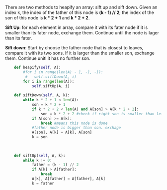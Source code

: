 There are two methods to heapify an array: sift up and sift down. Given an index k, the index of the father of this node is **(k - 1) // 2**; the index of the son of this node is **k * 2 + 1** and **k * 2 + 2**.

**Sift Up**: for each element in array, compare it with its fater node if it is smaller than its fater node, exchange them. Continue until the node is lager than its fater.

**Sift down**: Start by choose the father node that is closest to leaves, compare it with its two sons. If it is larger than the smaller son, exchange them. Continue unitl it has no further son.
```Python
    def heapify(self, A):
        #for i in range(len(A) - 1, -1, -1):
         #   self.siftDown(A, i)
        for i in range(len(A)):
            self.siftUp(A, i)
    
    def siftDown(self, A, k):
        while k * 2 + 1 < len(A):
            son = k * 2 + 1
            if k * 2 + 2 < len(A) and A[son] > A[k * 2 + 2]:
                son = k * 2 + 2 #check if right son is smaller than left son; choose the smaller one
            if A[son] >= A[k]:
                break #means this node is done
            #father node is bigger than son. exchage
            A[son], A[k] = A[k], A[son]
            k = son 
            
    
    
    def siftUp(self, A, k):
        while k != 0:
            father = (k - 1) // 2
            if A[k] > A[father]:
                break
            A[k], A[father] = A[father], A[k]
            k = father

```
